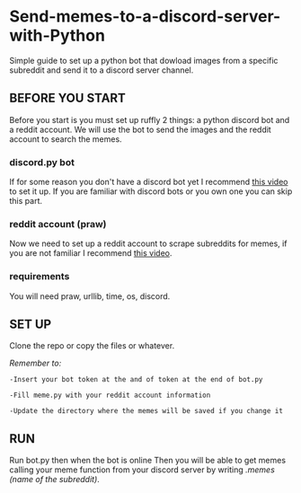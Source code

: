 # Send-memes-to-a-discord-server-with-Python
Simple guide to set up a python bot that dowload images from a specific subreddit and send it to a discord server channel.

## BEFORE YOU START
  Before you start is you must set up ruffly 2 things: a python discord bot and a reddit account.
  We will use the bot to send the images and the reddit account to search the memes.

### discord.py bot
  If for some reason you don't have a discord bot yet I recommend [this video](https://www.youtube.com/watch?v=nW8c7vT6Hl4) to set it up.
  If you are familiar with discord bots or you own one you can skip this part.

### reddit account (praw)
  Now we need to set up a reddit account to scrape subreddits for memes, if you are not familiar I recommend [this video](https://www.youtube.com/watch?v=gIZJQmX-55U).
  
### requirements
  You will need praw, urllib, time, os, discord.

## SET UP
  Clone the repo or copy the files or whatever.
  
  _Remember to:_
  
    -Insert your bot token at the and of token at the end of bot.py
    
    -Fill meme.py with your reddit account information
    
    -Update the directory where the memes will be saved if you change it

## RUN
  Run bot.py then when the bot is online 
  Then you will be able to get memes calling your meme function from your discord server by writing _.memes (name of the subreddit)_.
